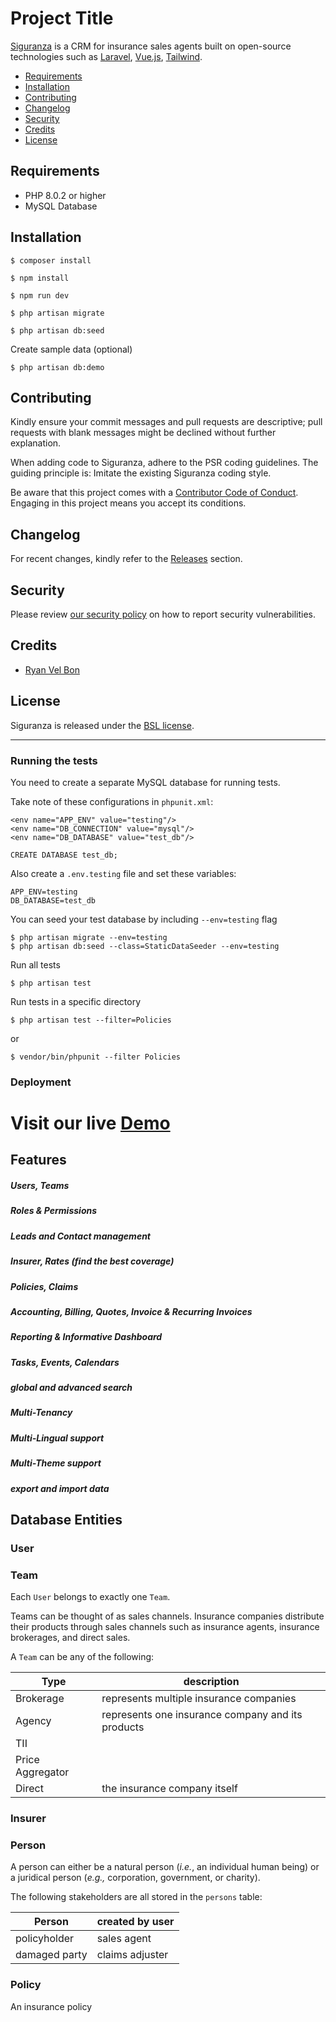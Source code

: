 # Project Title

[Siguranza]() is a CRM for insurance sales agents built on open-source technologies such as [Laravel](), [Vue.js](), [Tailwind]().

* [Requirements](#requirements)
* [Installation](#installation)
* [Contributing](#contributing)
* [Changelog](#changelog)
* [Security](#security)
* [Credits](#credits)
* [License](#license)


## Requirements

* PHP 8.0.2 or higher
* MySQL Database

## Installation

    $ composer install

    $ npm install

    $ npm run dev

    $ php artisan migrate

    $ php artisan db:seed

Create sample data (optional)

    $ php artisan db:demo

## Contributing

Kindly ensure your commit messages and pull requests are descriptive; pull requests with blank messages might be declined without further explanation.

When adding code to Siguranza, adhere to the PSR coding guidelines. The guiding principle is: Imitate the existing Siguranza coding style.

Be aware that this project comes with a [Contributor Code of Conduct](). Engaging in this project means you accept its conditions.

## Changelog

For recent changes, kindly refer to the [Releases](../../releases) section.

## Security

Please review [our security policy]() on how to report security vulnerabilities.

## Credits

* [Ryan Vel Bon](https://github.com/ryanvelbon)

## License

Siguranza is released under the [BSL license](LICENSE.txt).

---
<!-- The rest of this README is Docs -->

### Running the tests

You need to create a separate MySQL database for running tests.

Take note of these configurations in `phpunit.xml`:

```
<env name="APP_ENV" value="testing"/>
<env name="DB_CONNECTION" value="mysql"/>
<env name="DB_DATABASE" value="test_db"/>
```

```
CREATE DATABASE test_db;
```

Also create a `.env.testing` file and set these variables:

```
APP_ENV=testing
DB_DATABASE=test_db
```

You can seed your test database by including `--env=testing` flag

    $ php artisan migrate --env=testing
    $ php artisan db:seed --class=StaticDataSeeder --env=testing

Run all tests

    $ php artisan test

Run tests in a specific directory

    $ php artisan test --filter=Policies

or

    $ vendor/bin/phpunit --filter Policies


### Deployment

# Visit our live [Demo](https://demo.mydomain.com)

## Features

##### Users, Teams

##### Roles & Permissions

##### Leads and Contact management

##### Insurer, Rates (find the best coverage)

##### Policies, Claims

##### Accounting, Billing, Quotes, Invoice & Recurring Invoices

##### Reporting & Informative Dashboard

##### Tasks, Events, Calendars

##### global and advanced search

##### Multi-Tenancy
<!-- It is possible that there are multiple records for the same person. For example suppose John Doe buys a policy from Insurer A and a policy from Insurer B. Both insurer A and insurer B register John Doe on the system and a separate record is kept for both insurers like this they can manage their own data. -->

##### Multi-Lingual support

##### Multi-Theme support

##### export and import data

## Database Entities

### User



### Team

Each `User` belongs to exactly one `Team`.

Teams can be thought of as sales channels. Insurance companies distribute their products through sales channels such as insurance agents, insurance brokerages, and direct sales.

A `Team` can be any of the following:

|Type|description|
|-|-|
|Brokerage|represents multiple insurance companies|
|Agency|represents one insurance company and its products|
|TII||
|Price Aggregator||
|Direct|the insurance company itself|

### Insurer

### Person

A person can either be a natural person (_i.e._, an individual human being) or a juridical person (_e.g.,_ corporation, government, or charity).

The following stakeholders are all stored in the `persons` table:

| Person        | created by user |
|---------------|-----------------|
| policyholder  | sales agent     |
| damaged party | claims adjuster |


### Policy

An insurance policy

